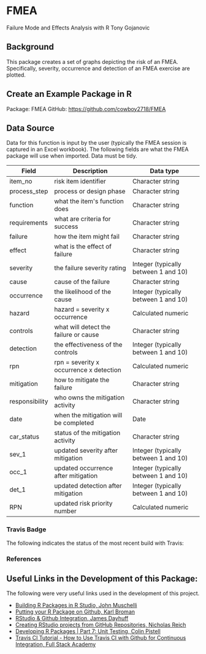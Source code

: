 # FMEA
Failure Mode and Effects Analysis with R
Tony Gojanovic


## Background

This package creates a set of graphs depicting the risk of an FMEA.  Specifically, severity, occurrence and detection of an FMEA exercise are plotted.

## Create an Example Package in R 

Package: FMEA 
GitHub:  https://github.com/cowboy2718/FMEA

## Data Source

Data for this function is input by the user (typically the FMEA session is captured in an Excel workbook).  The following fields are what the FMEA package will use when imported.  Data must be tidy.

|Field          | Description                                 | Data type
 -------------- | --------------------------------------------| ------------------------
|item_no        | risk item identifier                        | Character string
|process_step   | process or design phase                     | Character string
|function       | what the item's function does               | Character string
|requirements   | what are criteria for success               | Character string    
|failure        | how the item might fail                     | Character string
|effect         | what is the effect of failure               | Character string
|severity       | the failure severity rating                 | Integer (typically between 1 and 10)
|cause          | cause of the failure                        | Character string
|occurrence     | the likelihood of the cause                 | Integer (typically between 1 and 10)
|hazard         | hazard = severity x occurrence              | Calculated numeric
|controls       | what will detect the failure or cause       | Character string
|detection      | the effectiveness of the controls           | Integer (typically between 1 and 10)
|rpn            | rpn = severity x occurrence x detection     | Calculated numeric
|mitigation     | how to mitigate the failure                 | Character string
|responsibility | who owns the mitigation activity            | Character string
|date           | when the mitigation will be completed       | Date
|car_status     | status of the mitigation activity           | Character string
|sev_1          | updated severity after mitigation           | Integer (typically between 1 and 10)
|occ_1          | updated occurrence after mitigation         | Integer (typically between 1 and 10)
|det_1          | updated detection after mitigation          | Integer (typically between 1 and 10)
|RPN            | updated risk priority number                | Calculated numeric

### Travis Badge

The following indicates the status of the most recent build with Travis:

### References

## Useful Links in the Development of this Package:

The following were very useful links used in the development of this project.

* [Building R Packages in R Studio, John Muschelli](https://www.youtube.com/watch?v=OIirKRgIsdc) 
* [Putting your R Package on Github, Karl Broman](http://kbroman.org/pkg_primer/pages/github.html) 
* [RStudio & Github Integration, James Dayhuff](https://www.youtube.com/watch?v=E2d91v1Twcc&t=597s) 
* [Creating RStudio projects from GitHub Repositories, Nicholas Reich ](https://www.youtube.com/watch?v=YxZ8J2rqhEM) 
* [Developing R Packages | Part 7: Unit Testing, Colin Pistell](https://www.youtube.com/watch?v=u2KDSY_8Ay4) 
* [Travis CI Tutorial - How to Use Travis CI with Github for Continuous Integration, Full Stack Academy](https://www.youtube.com/watch?v=Uft5KBimzyk)